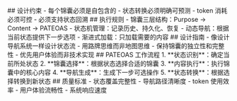 <execution>
  <constraint>
    ## 设计约束
    - 每个锦囊必须是自包含的
    - 状态转换必须明确可预测
    - token 消耗必须可控
    - 必须支持状态回溯
  </constraint>
  
  <rule>
    ## 执行规则
    - 锦囊三层结构：Purpose → Content → PATEOAS
    - 状态机管理：记录历史、持久化、恢复
    - 动态导航：根据当前状态提供下一步选项
    - 渐进式加载：只加载需要的内容
  </rule>
  
  <guideline>
    ## 设计指南
    - 像设计导航系统一样设计状态流
    - 用路牌思维而非地图思维
    - 保持锦囊的独立性和完整性
    - 优先用户体验而非技术实现
  </guideline>
  
  <process>
    ## PATEOAS 工作流程
    1. **状态识别**：确定当前所处状态
    2. **锦囊选择**：根据状态选择合适的锦囊
    3. **内容执行**：执行锦囊中的核心内容
    4. **导航生成**：生成下一步可选操作
    5. **状态转换**：根据选择转换到新状态
  </process>
  
  <criteria>
    ## 质量标准
    - 状态覆盖完整性
    - 导航路径清晰度
    - token 使用效率
    - 用户体验流畅性
    - 系统响应速度
  </criteria>
</execution>
